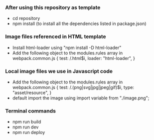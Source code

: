 ### After using this repository as template
- cd repository
- npm install (to install all the dependencies listed in package.json)

### Image files referenced in HTML template
- Install html-loader using "npm install -D html-loader"
- Add the following object to the modules.rules array in webpack.common.js
{
    test: /\.html$i,
    loader: "html-loader",
} 

### Local image files we use in Javascript code
- Add the following object to the modules.rules array in webpack.common.js
{
    test: /\.(png|svg|jpg|jpeg|gif)$i,
    type: "asset/resource",
}
- default import the image using import variable from "./image.png";

### Terminal commands 
- npm run build
- npm run dev
- npm run deploy
